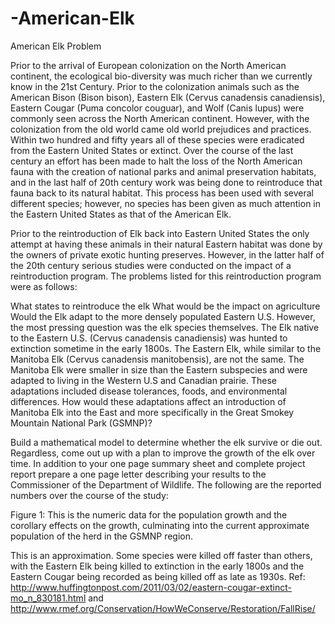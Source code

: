 # -American-Elk
 American Elk
Problem	 
 	
Prior to the arrival of European colonization on the North American continent, the ecological bio-diversity was much richer than we currently know in the 21st Century. Prior to the colonization animals such as the American Bison (Bison bison), Eastern Elk (Cervus canadensis canadiensis), Eastern Cougar (Puma concolor couguar), and Wolf (Canis lupus) were commonly seen across the North American continent. However, with the colonization from the old world came old world prejudices and practices. Within two hundred and fifty years all of these species were eradicated from the Eastern United States or extinct. Over the course of the last century an effort has been made to halt the loss of the North American fauna with the creation of national parks and animal preservation habitats, and in the last half of 20th century work was being done to reintroduce that fauna back to its natural habitat. This process has been used with several different species; however, no species has been given as much attention in the Eastern United States as that of the American Elk.

Prior to the reintroduction of Elk back into Eastern United States the only attempt at having these animals in their natural Eastern habitat was done by the owners of private exotic hunting preserves. However, in the latter half of the 20th century serious studies were conducted on the impact of a reintroduction program. The problems listed for this reintroduction program were as follows:

What states to reintroduce the elk
What would be the impact on agriculture
Would the Elk adapt to the more densely populated Eastern U.S.
However, the most pressing question was the elk species themselves. The Elk native to the Eastern U.S. (Cervus canadensis canadiensis) was hunted to extinction sometime in the early 1800s. The Eastern Elk, while similar to the Manitoba Elk (Cervus canadensis manitobensis), are not the same. The Manitoba Elk were smaller in size than the Eastern subspecies and were adapted to living in the Western U.S and Canadian prairie. These adaptations included disease tolerances, foods, and environmental differences. How would these adaptations affect an introduction of Manitoba Elk into the East and more specifically in the Great Smokey Mountain National Park (GSMNP)?

Build a mathematical model to determine whether the elk survive or die out. Regardless, come out up with a plan to improve the growth of the elk over time. In addition to your one page summary sheet and complete project report prepare a one page letter describing your results to the Commissioner of the Department of Wildlife. The following are the reported numbers over the course of the study:


Figure 1: This is the numeric data for the population growth and the corollary effects on the growth,
culminating into the current approximate population of the herd in the GSMNP region.

This is an approximation. Some species were killed off faster than others, with the Eastern Elk being killed to extinction in the early 1800s and the Eastern Cougar being recorded as being killed off as late as 1930s. Ref:
http://www.huffingtonpost.com/2011/03/02/eastern-cougar-extinct-mo_n_830181.html and http://www.rmef.org/Conservation/HowWeConserve/Restoration/FallRise/

